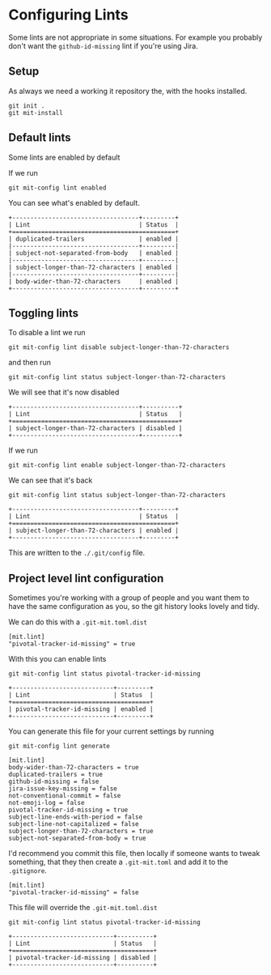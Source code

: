 # Configuring Lints

Some lints are not appropriate in some situations. For example you
probably don't want the `github-id-missing` lint if you're using Jira.

## Setup

As always we need a working it repository the, with the hooks installed.

```shell,script(name="1", expected_exit_code=0)
git init .
git mit-install
```

## Default lints

Some lints are enabled by default

If we run

```shell,script(name="2", expected_exit_code=0)
git mit-config lint enabled
```

You can see what's enabled by default.

```text,verify(script_name="2", stream=stdout)
+-----------------------------------+---------+
| Lint                              | Status  |
+=============================================+
| duplicated-trailers               | enabled |
|-----------------------------------+---------|
| subject-not-separated-from-body   | enabled |
|-----------------------------------+---------|
| subject-longer-than-72-characters | enabled |
|-----------------------------------+---------|
| body-wider-than-72-characters     | enabled |
+-----------------------------------+---------+
```

## Toggling lints

To disable a lint we run

```shell,script(name="4", expected_exit_code=0)
git mit-config lint disable subject-longer-than-72-characters
```

and then run

```shell,script(name="5", expected_exit_code=0)
git mit-config lint status subject-longer-than-72-characters
```

We will see that it's now disabled

```text,verify(script_name="5", stream=stdout)
+-----------------------------------+----------+
| Lint                              | Status   |
+==============================================+
| subject-longer-than-72-characters | disabled |
+-----------------------------------+----------+
```

If we run

```shell,script(name="6", expected_exit_code=0)
git mit-config lint enable subject-longer-than-72-characters
```

We can see that it's back

```shell,script(name="6", expected_exit_code=0)
git mit-config lint status subject-longer-than-72-characters
```

```text,verify(script_name="6", stream=stdout)
+-----------------------------------+---------+
| Lint                              | Status  |
+=============================================+
| subject-longer-than-72-characters | enabled |
+-----------------------------------+---------+
```

This are written to the `./.git/config` file.

## Project level lint configuration

Sometimes you're working with a group of people and you want them to
have the same configuration as you, so the git history looks lovely and
tidy.

We can do this with a `.git-mit.toml.dist`

```toml,file(path=".git-mit.toml.dist")
[mit.lint]
"pivotal-tracker-id-missing" = true
```

With this you can enable lints

```shell,script(name="7", expected_exit_code=0)
git mit-config lint status pivotal-tracker-id-missing
```

```text,verify(script_name="7", stream=stdout)
+----------------------------+---------+
| Lint                       | Status  |
+======================================+
| pivotal-tracker-id-missing | enabled |
+----------------------------+---------+
```

You can generate this file for your current settings by running

```shell,script(name="7", expected_exit_code=0)
git mit-config lint generate
```

```toml,verify(script_name="7", stream=stdout)
[mit.lint]
body-wider-than-72-characters = true
duplicated-trailers = true
github-id-missing = false
jira-issue-key-missing = false
not-conventional-commit = false
not-emoji-log = false
pivotal-tracker-id-missing = true
subject-line-ends-with-period = false
subject-line-not-capitalized = false
subject-longer-than-72-characters = true
subject-not-separated-from-body = true

```

I'd recommend you commit this file, then locally if someone wants to
tweak something, that they then create a `.git-mit.toml` and add it to
the `.gitignore`.

```toml,file(path=".git-mit.toml")
[mit.lint]
"pivotal-tracker-id-missing" = false
```

This file will override the `.git-mit.toml.dist`

```shell,script(name="8", expected_exit_code=0)
git mit-config lint status pivotal-tracker-id-missing
```

```text,verify(script_name="8", stream=stdout)
+----------------------------+----------+
| Lint                       | Status   |
+=======================================+
| pivotal-tracker-id-missing | disabled |
+----------------------------+----------+
```
